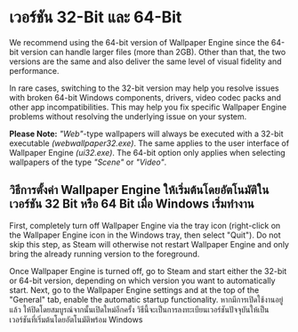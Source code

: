 # เวอร์ชัน 32-Bit และ 64-Bit

We recommend using the 64-bit version of Wallpaper Engine since the 64-bit version can handle larger files (more than 2GB). Other than that, the two versions are the same and also deliver the same level of visual fidelity and performance.

In rare cases, switching to the 32-bit version may help you resolve issues with broken 64-bit Windows components, drivers, video codec packs and other app incompatibilities. This may help you fix specific Wallpaper Engine problems without resolving the underlying issue on your system.

**Please Note:** *"Web"*-type wallpapers will always be executed with a 32-bit executable *(webwallpaper32.exe)*. The same applies to the user interface of Wallpaper Engine *(ui32.exe)*. The 64-bit option only applies when selecting wallpapers of the type *"Scene"* or *"Video"*.

## วิธีการตั้งค่า Wallpaper Engine ให้เริ่มต้นโดยอัตโนมัติในเวอร์ชัน 32 Bit หรือ 64 Bit เมื่อ Windows เริ่มทำงาน

First, completely turn off Wallpaper Engine via the tray icon (right-click on the Wallpaper Engine icon in the Windows tray, then select "Quit"). Do not skip this step, as Steam will otherwise not restart Wallpaper Engine and only bring the already running version to the foreground.

Once Wallpaper Engine is turned off, go to Steam and start either the 32-bit or 64-bit version, depending on which version you want to automatically start. Next, go to the Wallpaper Engine settings and at the top of the "General" tab, enable the automatic startup functionality. หากมีการเปิดใช้งานอยู่แล้ว ให้ปิดโดยสมบูรณ์จากนั้นเปิดใหม่อีกครั้ง วิธีนี้จะเป็นการลงทะเบียนเวอร์ชันปัจจุบันให้เป็นเวอร์ชันที่เริ่มต้นโดยอัตโนมัติพร้อม Windows